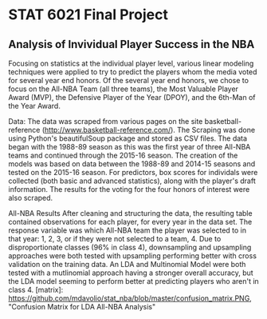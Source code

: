 # STAT 6021 Final Project
## Analysis of Invividual Player Success in the NBA

Focusing on statistics at the individual player level, various linear modeling techniques were applied to try to predict the players whom the media voted for several year end honors. Of the several year end honors, we chose to focus on the All-NBA Team (all three teams), the Most Valuable Player Award (MVP), the Defensive Player of the Year (DPOY), and the 6th-Man of the Year Award.

Data:
The data was scraped from various pages on the site basketball-reference (http://www.basketball-reference.com/). The Scraping was done using Python's beautifulSoup package and stored as CSV files. The data began with the 1988-89 season as this was the first year of three All-NBA teams and continued through the 2015-16 season. The creation of the models was based on data between the 1988-89 and 2014-15 seasons and tested on the 2015-16 season. For predictors, box scores for individals were collected (both basic and advanced statistics), along with the player's draft information. The results for the voting for the four honors of interest were also scraped.

All-NBA Results
After cleaning and structuring the data, the resulting table contained observations for each player, for every year in the data set. The response variable was which All-NBA team the player was selected to in that year: 1, 2, 3, or if they were not selected to a team, 4. Due to disproportionate classes (96% in class 4), downsampling and upsampling approaches were both tested with upsampling performing better with cross validation on the training data. An LDA and Multinomial Model were both tested with a mutlinomial approach having a stronger overall accuracy, but the LDA model seeming to perform better at predicting players who aren't in class 4.
[matrix]: https://github.com/mdavolio/stat_nba/blob/master/confusion_matrix.PNG,
	"Confusion Matrix for LDA All-NBA Analysis"
